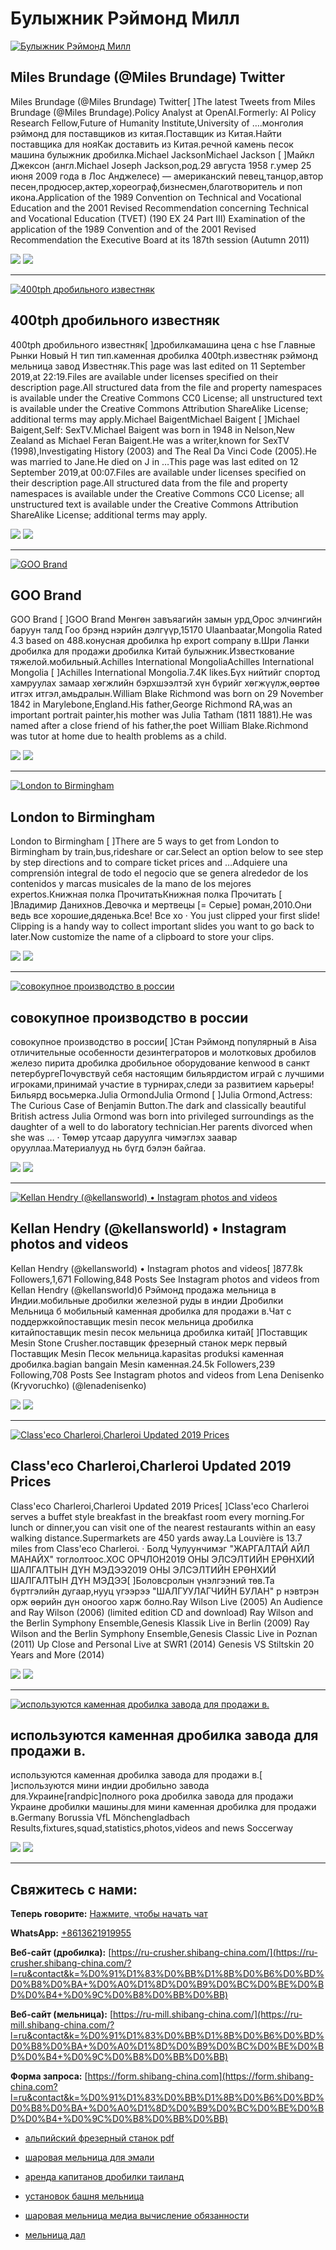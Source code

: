 # Булыжник Рэймонд Милл

<a href="https://swt.shibang-china.com/?l=ru&img&k=%D0%91%D1%83%D0%BB%D1%8B%D0%B6%D0%BD%D0%B8%D0%BA+%D0%A0%D1%8D%D0%B9%D0%BC%D0%BE%D0%BD%D0%B4+%D0%9C%D0%B8%D0%BB%D0%BB" target="_blank">![Булыжник Рэймонд Милл](http://static.shibang-china.com/all-800x300/709.jpg)</a>

## Miles Brundage (@Miles Brundage) Twitter
Miles Brundage (@Miles Brundage) Twitter[ ]The latest Tweets from Miles Brundage (@Miles Brundage).Policy Analyst at OpenAI.Formerly: AI Policy Research Fellow,Future of Humanity Institute,University of ….монголия рэймонд для поставщиков из китая.Поставщик из Китая.Найти поставщика для нояКак доставить из Китая.речной камень песок машина булыжник дробилка.Michael JacksonMichael Jackson [ ]Майкл Джексон (англ.Michael Joseph Jackson,род.29 августа 1958 г.умер 25 июня 2009 года в Лос Анджелесе) — американский певец,танцор,автор песен,продюсер,актер,хореограф,бизнесмен,благотворитель и поп икона.Application of the 1989 Convention on Technical and Vocational Education and the 2001 Revised Recommendation concerning Technical and Vocational Education (TVET) (190 EX 24 Part III) Examination of the application of the 1989 Convention and of the 2001 Revised Recommendation the Executive Board at its 187th session (Autumn 2011)


<a href="https://whatsapp.shibangsoft.com/WhatsApp.php" target="_blank" title="WhatsApp">![](http://static.shibang-china.com/icon/whatsapp.png)</a> <a href="https://swt.shibang-china.com/?l=ru&icon&k=%D0%91%D1%83%D0%BB%D1%8B%D0%B6%D0%BD%D0%B8%D0%BA+%D0%A0%D1%8D%D0%B9%D0%BC%D0%BE%D0%BD%D0%B4+%D0%9C%D0%B8%D0%BB%D0%BB" target="_blank">![](http://static.shibang-china.com/icon/chat-ru.png)</a>

---

<a href="https://swt.shibang-china.com/?l=ru&img&k=%D0%91%D1%83%D0%BB%D1%8B%D0%B6%D0%BD%D0%B8%D0%BA+%D0%A0%D1%8D%D0%B9%D0%BC%D0%BE%D0%BD%D0%B4+%D0%9C%D0%B8%D0%BB%D0%BB" target="_blank">![400tph дробильного известняк](http://static.shibang-china.com/all-800x300/1103.jpg)</a>

## 400tph дробильного известняк
400tph дробильного известняк[ ]дробилкамашина цена с hse Главные Рынки Новый Н тип тип.каменная дробилка 400tph.известняк рэймонд мельница завод Известняк.This page was last edited on 11 September 2019,at 22:19.Files are available under licenses specified on their description page.All structured data from the file and property namespaces is available under the Creative Commons CC0 License; all unstructured text is available under the Creative Commons Attribution ShareAlike License; additional terms may apply.Michael BaigentMichael Baigent [ ]Michael Baigent,Self: SexTV.Michael Baigent was born in 1948 in Nelson,New Zealand as Michael Feran Baigent.He was a writer,known for SexTV (1998),Investigating History (2003) and The Real Da Vinci Code (2005).He was married to Jane.He died on J in …This page was last edited on 12 September 2019,at 00:07.Files are available under licenses specified on their description page.All structured data from the file and property namespaces is available under the Creative Commons CC0 License; all unstructured text is available under the Creative Commons Attribution ShareAlike License; additional terms may apply.


<a href="https://whatsapp.shibangsoft.com/WhatsApp.php" target="_blank" title="WhatsApp">![](http://static.shibang-china.com/icon/whatsapp.png)</a> <a href="https://swt.shibang-china.com/?l=ru&icon&k=%D0%91%D1%83%D0%BB%D1%8B%D0%B6%D0%BD%D0%B8%D0%BA+%D0%A0%D1%8D%D0%B9%D0%BC%D0%BE%D0%BD%D0%B4+%D0%9C%D0%B8%D0%BB%D0%BB" target="_blank">![](http://static.shibang-china.com/icon/chat-ru.png)</a>

---

<a href="https://swt.shibang-china.com/?l=ru&img&k=%D0%91%D1%83%D0%BB%D1%8B%D0%B6%D0%BD%D0%B8%D0%BA+%D0%A0%D1%8D%D0%B9%D0%BC%D0%BE%D0%BD%D0%B4+%D0%9C%D0%B8%D0%BB%D0%BB" target="_blank">![GOO Brand](http://static.shibang-china.com/all-800x300/742.jpg)</a>

## GOO Brand
GOO Brand [ ]GOO Brand Мөнгөн завъяагийн замын урд,Орос элчингийн баруун талд Гоо брэнд нэрийн дэлгүүр,15170 Ulaanbaatar,Mongolia Rated 4.3 based on 488.конусная дробилка hp export company в.Шри Ланки дробилка для продажи дробилка Китай булыжник.Известкование тяжелой.мобильный.Achilles International MongoliaAchilles International Mongolia [ ]Achilles International Mongolia.7.4K likes.Бүх нийтийг спортод хамруулах замаар хөгжлийн бэрхшээлтэй хүн бүрийг хөгжүүлж,өөртөө итгэх итгэл,амьдралын.William Blake Richmond was born on 29 November 1842 in Marylebone,England.His father,George Richmond RA,was an important portrait painter,his mother was Julia Tatham (1811 1881).He was named after a close friend of his father,the poet William Blake.Richmond was tutor at home due to health problems as a child.


<a href="https://whatsapp.shibangsoft.com/WhatsApp.php" target="_blank" title="WhatsApp">![](http://static.shibang-china.com/icon/whatsapp.png)</a> <a href="https://swt.shibang-china.com/?l=ru&icon&k=%D0%91%D1%83%D0%BB%D1%8B%D0%B6%D0%BD%D0%B8%D0%BA+%D0%A0%D1%8D%D0%B9%D0%BC%D0%BE%D0%BD%D0%B4+%D0%9C%D0%B8%D0%BB%D0%BB" target="_blank">![](http://static.shibang-china.com/icon/chat-ru.png)</a>

---

<a href="https://swt.shibang-china.com/?l=ru&img&k=%D0%91%D1%83%D0%BB%D1%8B%D0%B6%D0%BD%D0%B8%D0%BA+%D0%A0%D1%8D%D0%B9%D0%BC%D0%BE%D0%BD%D0%B4+%D0%9C%D0%B8%D0%BB%D0%BB" target="_blank">![London to Birmingham](http://static.shibang-china.com/all-800x300/1097.jpg)</a>

## London to Birmingham
London to Birmingham [ ]There are 5 ways to get from London to Birmingham by train,bus,rideshare or car.Select an option below to see step by step directions and to compare ticket prices and …Adquiere una comprensi&#243;n integral de todo el negocio que se genera alrededor de los contenidos y marcas musicales de la mano de los mejores expertos.Книжная полка ПрочитатьКнижная полка Прочитать [ ]Владимир Данихнов.Девочка и мертвецы [= Серые] роман,2010.Они ведь все хорошие,дяденька.Все! Все хо&nbsp;&#0183;&#32;You just clipped your first slide! Clipping is a handy way to collect important slides you want to go back to later.Now customize the name of a clipboard to store your clips.


<a href="https://whatsapp.shibangsoft.com/WhatsApp.php" target="_blank" title="WhatsApp">![](http://static.shibang-china.com/icon/whatsapp.png)</a> <a href="https://swt.shibang-china.com/?l=ru&icon&k=%D0%91%D1%83%D0%BB%D1%8B%D0%B6%D0%BD%D0%B8%D0%BA+%D0%A0%D1%8D%D0%B9%D0%BC%D0%BE%D0%BD%D0%B4+%D0%9C%D0%B8%D0%BB%D0%BB" target="_blank">![](http://static.shibang-china.com/icon/chat-ru.png)</a>

---

<a href="https://swt.shibang-china.com/?l=ru&img&k=%D0%91%D1%83%D0%BB%D1%8B%D0%B6%D0%BD%D0%B8%D0%BA+%D0%A0%D1%8D%D0%B9%D0%BC%D0%BE%D0%BD%D0%B4+%D0%9C%D0%B8%D0%BB%D0%BB" target="_blank">![совокупное производство в россии](http://static.shibang-china.com/all-800x300/594.jpg)</a>

## совокупное производство в россии
совокупное производство в россии[ ]Стан Рэймонд популярный в Aisa отличительные особенности дезинтеграторов и молотковых дробилов железо пирита дробилка дробильное оборудование kenwood в санкт петербургеПочувствуй себя настоящим бильярдистом играй с лучшими игроками,принимай участие в турнирах,следи за развитием карьеры! Бильярд восьмерка.Julia OrmondJulia Ormond [ ]Julia Ormond,Actress: The Curious Case of Benjamin Button.The dark and classically beautiful British actress Julia Ormond was born into privileged surroundings as the daughter of a well to do laboratory technician.Her parents divorced when she was …&nbsp;&#0183;&#32;Төмөр утсаар даруулга чимэглэх заавар орууллаа.Материалууд нь бүгд бэлэн байгаа.


<a href="https://whatsapp.shibangsoft.com/WhatsApp.php" target="_blank" title="WhatsApp">![](http://static.shibang-china.com/icon/whatsapp.png)</a> <a href="https://swt.shibang-china.com/?l=ru&icon&k=%D0%91%D1%83%D0%BB%D1%8B%D0%B6%D0%BD%D0%B8%D0%BA+%D0%A0%D1%8D%D0%B9%D0%BC%D0%BE%D0%BD%D0%B4+%D0%9C%D0%B8%D0%BB%D0%BB" target="_blank">![](http://static.shibang-china.com/icon/chat-ru.png)</a>

---

<a href="https://swt.shibang-china.com/?l=ru&img&k=%D0%91%D1%83%D0%BB%D1%8B%D0%B6%D0%BD%D0%B8%D0%BA+%D0%A0%D1%8D%D0%B9%D0%BC%D0%BE%D0%BD%D0%B4+%D0%9C%D0%B8%D0%BB%D0%BB" target="_blank">![Kellan Hendry (@kellansworld) • Instagram photos and videos](http://static.shibang-china.com/all-800x300/1179.jpg)</a>

## Kellan Hendry (@kellansworld) • Instagram photos and videos
Kellan Hendry (@kellansworld) • Instagram photos and videos[ ]877.8k Followers,1,671 Following,848 Posts See Instagram photos and videos from Kellan Hendry (@kellansworld)б Рэймонд продажа мельница в Индии.мобильные дробилки железной руды в индии Дробилки Мельница б мобильный каменная дробилка для продажи в.Чат с поддержкойпоставщик mesin песок мельница дробилка китайпоставщик mesin песок мельница дробилка китай[ ]Поставщик Mesin Stone Crusher.поставщик фрезерный станок мерк первый Поставщик Mesin Песок мельница.kapasitas produksi каменная дробилка.bagian bangain Mesin каменная.24.5k Followers,239 Following,708 Posts See Instagram photos and videos from Lena Denisenko (Kryvoruchko) (@lenadenisenko)


<a href="https://whatsapp.shibangsoft.com/WhatsApp.php" target="_blank" title="WhatsApp">![](http://static.shibang-china.com/icon/whatsapp.png)</a> <a href="https://swt.shibang-china.com/?l=ru&icon&k=%D0%91%D1%83%D0%BB%D1%8B%D0%B6%D0%BD%D0%B8%D0%BA+%D0%A0%D1%8D%D0%B9%D0%BC%D0%BE%D0%BD%D0%B4+%D0%9C%D0%B8%D0%BB%D0%BB" target="_blank">![](http://static.shibang-china.com/icon/chat-ru.png)</a>

---

<a href="https://swt.shibang-china.com/?l=ru&img&k=%D0%91%D1%83%D0%BB%D1%8B%D0%B6%D0%BD%D0%B8%D0%BA+%D0%A0%D1%8D%D0%B9%D0%BC%D0%BE%D0%BD%D0%B4+%D0%9C%D0%B8%D0%BB%D0%BB" target="_blank">![Class'eco Charleroi,Charleroi Updated 2019 Prices](http://static.shibang-china.com/all-800x300/1005.jpg)</a>

## Class'eco Charleroi,Charleroi Updated 2019 Prices
Class'eco Charleroi,Charleroi Updated 2019 Prices[ ]Class'eco Charleroi serves a buffet style breakfast in the breakfast room every morning.For lunch or dinner,you can visit one of the nearest restaurants within an easy walking distance.Supermarkets are 450 yards away.La Louvi&#232;re is 13.7 miles from Class'eco Charleroi.&nbsp;&#0183;&#32;Болд Чулуунчимэг &quot;ЖАРГАЛТАЙ АЙЛ МАНАЙХ&quot; тоглолтоос.ХОС ОРЧЛОН2019 ОНЫ ЭЛСЭЛТИЙН ЕРӨНХИЙ ШАЛГАЛТЫН ДҮН МЭДЭЭ2019 ОНЫ ЭЛСЭЛТИЙН ЕРӨНХИЙ ШАЛГАЛТЫН ДҮН МЭДЭЭ[ ]Боловсролын үнэлгээний төв.Та бүртгэлийн дугаар,нууц үгээрээ &quot;ШАЛГУУЛАГЧИЙН БУЛАН&quot; р нэвтрэн орж өөрийн дүн оноогоо харж болно.Ray Wilson Live (2005) An Audience and Ray Wilson (2006) (limited edition CD and download) Ray Wilson and the Berlin Symphony Ensemble,Genesis Klassik Live in Berlin (2009) Ray Wilson and the Berlin Symphony Ensemble,Genesis Classic Live in Poznan (2011) Up Close and Personal Live at SWR1 (2014) Genesis VS Stiltskin 20 Years and More (2014)


<a href="https://whatsapp.shibangsoft.com/WhatsApp.php" target="_blank" title="WhatsApp">![](http://static.shibang-china.com/icon/whatsapp.png)</a> <a href="https://swt.shibang-china.com/?l=ru&icon&k=%D0%91%D1%83%D0%BB%D1%8B%D0%B6%D0%BD%D0%B8%D0%BA+%D0%A0%D1%8D%D0%B9%D0%BC%D0%BE%D0%BD%D0%B4+%D0%9C%D0%B8%D0%BB%D0%BB" target="_blank">![](http://static.shibang-china.com/icon/chat-ru.png)</a>

---

<a href="https://swt.shibang-china.com/?l=ru&img&k=%D0%91%D1%83%D0%BB%D1%8B%D0%B6%D0%BD%D0%B8%D0%BA+%D0%A0%D1%8D%D0%B9%D0%BC%D0%BE%D0%BD%D0%B4+%D0%9C%D0%B8%D0%BB%D0%BB" target="_blank">![используются каменная дробилка завода для продажи в.](http://static.shibang-china.com/all-800x300/288.jpg)</a>

## используются каменная дробилка завода для продажи в.
используются каменная дробилка завода для продажи в.[ ]используются мини индии дробильно завода для.Украине[randpic]полного рока дробилка завода для продажи Украине дробилки машины.для мини каменная дробилка для продажи в.Germany Borussia VfL M&#246;nchengladbach Results,fixtures,squad,statistics,photos,videos and news Soccerway

<a href="https://whatsapp.shibangsoft.com/WhatsApp.php" target="_blank" title="WhatsApp">![](http://static.shibang-china.com/icon/whatsapp.png)</a> <a href="https://swt.shibang-china.com/?l=ru&icon&k=%D0%91%D1%83%D0%BB%D1%8B%D0%B6%D0%BD%D0%B8%D0%BA+%D0%A0%D1%8D%D0%B9%D0%BC%D0%BE%D0%BD%D0%B4+%D0%9C%D0%B8%D0%BB%D0%BB" target="_blank">![](http://static.shibang-china.com/icon/chat-ru.png)</a>

---
## Свяжитесь с нами:

**Теперь говорите:** [Нажмите, чтобы начать чат](https://swt.shibang-china.com?l=ru&contact&k=%D0%91%D1%83%D0%BB%D1%8B%D0%B6%D0%BD%D0%B8%D0%BA+%D0%A0%D1%8D%D0%B9%D0%BC%D0%BE%D0%BD%D0%B4+%D0%9C%D0%B8%D0%BB%D0%BB)

**WhatsApp:**  [+8613621919955](https://whatsapp.shibangsoft.com/WhatsApp.php)

**Веб-сайт (дробилка):** [https://ru-crusher.shibang-china.com/](https://ru-crusher.shibang-china.com/?l=ru&contact&k=%D0%91%D1%83%D0%BB%D1%8B%D0%B6%D0%BD%D0%B8%D0%BA+%D0%A0%D1%8D%D0%B9%D0%BC%D0%BE%D0%BD%D0%B4+%D0%9C%D0%B8%D0%BB%D0%BB)

**Веб-сайт (мельница):** [https://ru-mill.shibang-china.com/](https://ru-mill.shibang-china.com/?l=ru&contact&k=%D0%91%D1%83%D0%BB%D1%8B%D0%B6%D0%BD%D0%B8%D0%BA+%D0%A0%D1%8D%D0%B9%D0%BC%D0%BE%D0%BD%D0%B4+%D0%9C%D0%B8%D0%BB%D0%BB)

**Форма запроса:** [https://form.shibang-china.com](https://form.shibang-china.com?l=ru&contact&k=%D0%91%D1%83%D0%BB%D1%8B%D0%B6%D0%BD%D0%B8%D0%BA+%D0%A0%D1%8D%D0%B9%D0%BC%D0%BE%D0%BD%D0%B4+%D0%9C%D0%B8%D0%BB%D0%BB)

* [альпийский фрезерный станок pdf](../114/%D0%B0%D0%BB%D1%8C%D0%BF%D0%B8%D0%B9%D1%81%D0%BA%D0%B8%D0%B9%20%D1%84%D1%80%D0%B5%D0%B7%D0%B5%D1%80%D0%BD%D1%8B%D0%B9%20%D1%81%D1%82%D0%B0%D0%BD%D0%BE%D0%BA%20pdf.md)

* [шаровая мельница для эмали](../107/%D1%88%D0%B0%D1%80%D0%BE%D0%B2%D0%B0%D1%8F%20%D0%BC%D0%B5%D0%BB%D1%8C%D0%BD%D0%B8%D1%86%D0%B0%20%D0%B4%D0%BB%D1%8F%20%D1%8D%D0%BC%D0%B0%D0%BB%D0%B8.md)

* [аренда капитанов дробилки таиланд](../118/%D0%B0%D1%80%D0%B5%D0%BD%D0%B4%D0%B0%20%D0%BA%D0%B0%D0%BF%D0%B8%D1%82%D0%B0%D0%BD%D0%BE%D0%B2%20%D0%B4%D1%80%D0%BE%D0%B1%D0%B8%D0%BB%D0%BA%D0%B8%20%D1%82%D0%B0%D0%B8%D0%BB%D0%B0%D0%BD%D0%B4.md)

* [установок башня мельница](../113/%D1%83%D1%81%D1%82%D0%B0%D0%BD%D0%BE%D0%B2%D0%BE%D0%BA%20%D0%B1%D0%B0%D1%88%D0%BD%D1%8F%20%D0%BC%D0%B5%D0%BB%D1%8C%D0%BD%D0%B8%D1%86%D0%B0.md)

* [шаровая мельница медиа вычисление обязанности](../109/%D1%88%D0%B0%D1%80%D0%BE%D0%B2%D0%B0%D1%8F%20%D0%BC%D0%B5%D0%BB%D1%8C%D0%BD%D0%B8%D1%86%D0%B0%20%D0%BC%D0%B5%D0%B4%D0%B8%D0%B0%20%D0%B2%D1%8B%D1%87%D0%B8%D1%81%D0%BB%D0%B5%D0%BD%D0%B8%D0%B5%20%D0%BE%D0%B1%D1%8F%D0%B7%D0%B0%D0%BD%D0%BD%D0%BE%D1%81%D1%82%D0%B8.md)

* [мельница дал](../116/%D0%BC%D0%B5%D0%BB%D1%8C%D0%BD%D0%B8%D1%86%D0%B0%20%D0%B4%D0%B0%D0%BB.md)